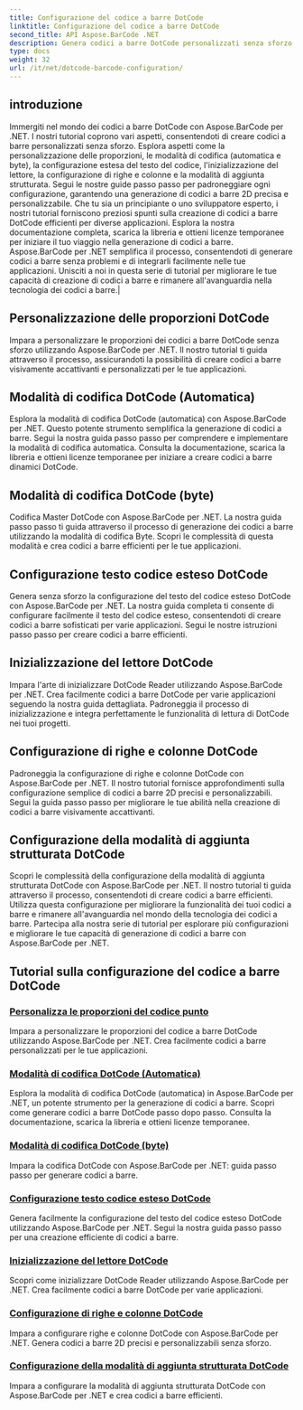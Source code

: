 ```yaml
---
title: Configurazione del codice a barre DotCode
linktitle: Configurazione del codice a barre DotCode
second_title: API Aspose.BarCode .NET
description: Genera codici a barre DotCode personalizzati senza sforzo con Aspose.BarCode .NET. Scopri le proporzioni, le modalità di codifica, il testo del codice esteso e l'inizializzazione del lettore.
type: docs
weight: 32
url: /it/net/dotcode-barcode-configuration/
---
```


## introduzione
Immergiti nel mondo dei codici a barre DotCode con Aspose.BarCode per .NET. I nostri tutorial coprono vari aspetti, consentendoti di creare codici a barre personalizzati senza sforzo. Esplora aspetti come la personalizzazione delle proporzioni, le modalità di codifica (automatica e byte), la configurazione estesa del testo del codice, l'inizializzazione del lettore, la configurazione di righe e colonne e la modalità di aggiunta strutturata. Segui le nostre guide passo passo per padroneggiare ogni configurazione, garantendo una generazione di codici a barre 2D precisa e personalizzabile. Che tu sia un principiante o uno sviluppatore esperto, i nostri tutorial forniscono preziosi spunti sulla creazione di codici a barre DotCode efficienti per diverse applicazioni. Esplora la nostra documentazione completa, scarica la libreria e ottieni licenze temporanee per iniziare il tuo viaggio nella generazione di codici a barre. Aspose.BarCode per .NET semplifica il processo, consentendoti di generare codici a barre senza problemi e di integrarli facilmente nelle tue applicazioni. Unisciti a noi in questa serie di tutorial per migliorare le tue capacità di creazione di codici a barre e rimanere all'avanguardia nella tecnologia dei codici a barre.|

## Personalizzazione delle proporzioni DotCode
Impara a personalizzare le proporzioni dei codici a barre DotCode senza sforzo utilizzando Aspose.BarCode per .NET. Il nostro tutorial ti guida attraverso il processo, assicurandoti la possibilità di creare codici a barre visivamente accattivanti e personalizzati per le tue applicazioni.

## Modalità di codifica DotCode (Automatica)
Esplora la modalità di codifica DotCode (automatica) con Aspose.BarCode per .NET. Questo potente strumento semplifica la generazione di codici a barre. Segui la nostra guida passo passo per comprendere e implementare la modalità di codifica automatica. Consulta la documentazione, scarica la libreria e ottieni licenze temporanee per iniziare a creare codici a barre dinamici DotCode.

## Modalità di codifica DotCode (byte)
Codifica Master DotCode con Aspose.BarCode per .NET. La nostra guida passo passo ti guida attraverso il processo di generazione dei codici a barre utilizzando la modalità di codifica Byte. Scopri le complessità di questa modalità e crea codici a barre efficienti per le tue applicazioni.

## Configurazione testo codice esteso DotCode
Genera senza sforzo la configurazione del testo del codice esteso DotCode con Aspose.BarCode per .NET. La nostra guida completa ti consente di configurare facilmente il testo del codice esteso, consentendoti di creare codici a barre sofisticati per varie applicazioni. Segui le nostre istruzioni passo passo per creare codici a barre efficienti.

## Inizializzazione del lettore DotCode
Impara l'arte di inizializzare DotCode Reader utilizzando Aspose.BarCode per .NET. Crea facilmente codici a barre DotCode per varie applicazioni seguendo la nostra guida dettagliata. Padroneggia il processo di inizializzazione e integra perfettamente le funzionalità di lettura di DotCode nei tuoi progetti.

## Configurazione di righe e colonne DotCode
Padroneggia la configurazione di righe e colonne DotCode con Aspose.BarCode per .NET. Il nostro tutorial fornisce approfondimenti sulla configurazione semplice di codici a barre 2D precisi e personalizzabili. Segui la guida passo passo per migliorare le tue abilità nella creazione di codici a barre visivamente accattivanti.

## Configurazione della modalità di aggiunta strutturata DotCode

Scopri le complessità della configurazione della modalità di aggiunta strutturata DotCode con Aspose.BarCode per .NET. Il nostro tutorial ti guida attraverso il processo, consentendoti di creare codici a barre efficienti. Utilizza questa configurazione per migliorare la funzionalità dei tuoi codici a barre e rimanere all'avanguardia nel mondo della tecnologia dei codici a barre. Partecipa alla nostra serie di tutorial per esplorare più configurazioni e migliorare le tue capacità di generazione di codici a barre con Aspose.BarCode per .NET.

## Tutorial sulla configurazione del codice a barre DotCode
### [Personalizza le proporzioni del codice punto](./dotcode-aspect-ratio-customization/)
Impara a personalizzare le proporzioni del codice a barre DotCode utilizzando Aspose.BarCode per .NET. Crea facilmente codici a barre personalizzati per le tue applicazioni.
### [Modalità di codifica DotCode (Automatica)](./dotcode-encoding-mode-auto/)
Esplora la modalità di codifica DotCode (automatica) in Aspose.BarCode per .NET, un potente strumento per la generazione di codici a barre. Scopri come generare codici a barre DotCode passo dopo passo. Consulta la documentazione, scarica la libreria e ottieni licenze temporanee.
### [Modalità di codifica DotCode (byte)](./dotcode-encoding-mode-bytes/)
Impara la codifica DotCode con Aspose.BarCode per .NET: guida passo passo per generare codici a barre.
### [Configurazione testo codice esteso DotCode](./dotcode-extended-code-text-configuration/)
Genera facilmente la configurazione del testo del codice esteso DotCode utilizzando Aspose.BarCode per .NET. Segui la nostra guida passo passo per una creazione efficiente di codici a barre.
### [Inizializzazione del lettore DotCode](./dotcode-reader-initialization/)
Scopri come inizializzare DotCode Reader utilizzando Aspose.BarCode per .NET. Crea facilmente codici a barre DotCode per varie applicazioni.
### [Configurazione di righe e colonne DotCode](./dotcode-rows-columns-configuration/)
Impara a configurare righe e colonne DotCode con Aspose.BarCode per .NET. Genera codici a barre 2D precisi e personalizzabili senza sforzo.
### [Configurazione della modalità di aggiunta strutturata DotCode](./dotcode-structured-append-mode-configuration/)
Impara a configurare la modalità di aggiunta strutturata DotCode con Aspose.BarCode per .NET e crea codici a barre efficienti.